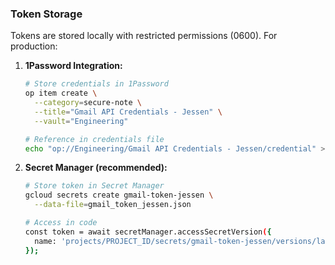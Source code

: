 ### Token Storage

Tokens are stored locally with restricted permissions (0600). For production:

1. **1Password Integration:**

   ```bash
   # Store credentials in 1Password
   op item create \
     --category=secure-note \
     --title="Gmail API Credentials - Jessen" \
     --vault="Engineering"

   # Reference in credentials file
   echo "op://Engineering/Gmail API Credentials - Jessen/credential" > gmail_credentials_jessen.json
   ```

2. **Secret Manager (recommended):**

   ```bash
   # Store token in Secret Manager
   gcloud secrets create gmail-token-jessen \
     --data-file=gmail_token_jessen.json

   # Access in code
   const token = await secretManager.accessSecretVersion({
     name: 'projects/PROJECT_ID/secrets/gmail-token-jessen/versions/latest'
   });
   ```
